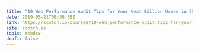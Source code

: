 ```yaml
---
title: "10 Web Performance Audit Tips for Your Next Billion Users in 2019: TTI: Time to Interactive"
date: 2019-05-21T08:38:58Z
link: https://scotch.io/courses/10-web-performance-audit-tips-for-your-next-billion-users-in-2019/tti-time-to-interactive?utm_medium=RSS&utm_source=hune
site: scotch.io
topic: Webdev
draft: false
---
```

